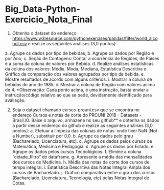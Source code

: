 # Big_Data-Python-Exercicio_Nota_Final

1. Obtenha o dataset do endereço https://www.w3resource.com/pythonexercises/pandas/filter/world_alcohol.csv e realize as seguintes análises (3,0 pontos):

a. Agrupe os dados por tipo de bebidas;
b. Agrupe os dados por Região e por Ano;
c. Seção de Contagens: Contar a ocorrência de Regiões, de Países e a soma da coluna de valores
por Bebida.
d. Realize análises estatísticas da coluna dos valores: Média, Moda, Mediana, Estatística
Descritiva e Gráfico de comparação dos valores agrupados por tipo de bebida.
e. Mostre resultados de acordo com alguns critérios:
i. Mostrar a coluna de bebidas do ano de 1985.
ii. Mostrar a coluna de Região com valores acima de 4.
*Observação: Cada ponto acima, é uma instrução, basta enviar a instrução/código relativo ao que se pede,
devidamente identificado para avaliação.

2. Seja o dataset chamado cursos-prouni.csv que se encontra no endereço Cursos e notas de corte do
PROUNI 2018 - Datasets - Brasil.IO. Baixe o arquivo, armazene no seu github** e obtenha os dados
a partir desse endereço do github e realize as seguintes análises (3,0 pontos):
a. Efetuar a limpeza das colunas de notas: onde tiver NaN (Not a Number), substituir por 0,0.
b. Agrupe os dados pelo grau (Bacharelado, Licenciatura, etc).
c. Agrupe os dados pelos cursos de Matemática, Medicina e Pedagogia.
d. Agrupe os dados por Estado.
e. Agrupe os dados pelos cursos Tecnológicos.
f. Elimine a coluna “cidade_filtro” do dataframe.
g. Apresente a média das mensalidades dos cursos de Medicina.
h. Média das notas de corte dos cursos de tempo integral.
i. Estatística Descritiva das Notas Integral Ampla dos cursos de Bacharelado.
j. Gráfico comparativo entre o grau dos cursos (Bacharelado, Licenciatura, Tecnologia, etc)
pelas Notas Integral de Cotas.
